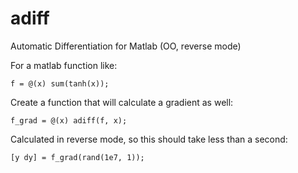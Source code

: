 # adiff
Automatic Differentiation for Matlab (OO, reverse mode)

For a matlab function like: 

    f = @(x) sum(tanh(x));

Create a function that will calculate a gradient as well:

    f_grad = @(x) adiff(f, x);

Calculated in reverse mode, so this should take less than a second:

    [y dy] = f_grad(rand(1e7, 1));
